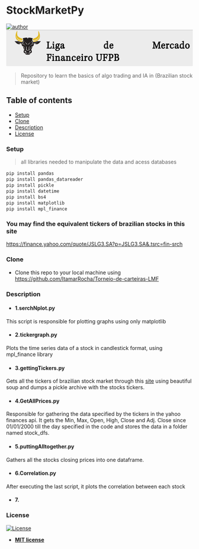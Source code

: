 # StockMarketPy
[![author](https://img.shields.io/badge/author-ItamarRocha-black.svg)](https://github.com/ItamarRocha) 
![Logo](images/lmf-logo.png)

> Repository to learn the basics of algo trading and IA in (Brazilian stock market)

## Table of contents
- [Setup](#Setup)
- [Clone](#Clone)
- [Description](#Description)
- [License](#License)

### Setup
> all libraries needed to manipulate the data and acess databases
```shell
pip install pandas
pip install pandas_datareader
pip install pickle
pip install datetime
pip install bs4
pip install matplotlib
pip install mpl_finance
```
### You may find the equivalent tickers of brazilian stocks in this site 
 https://finance.yahoo.com/quote/JSLG3.SA?p=JSLG3.SA&.tsrc=fin-srch

### Clone

- Clone this repo to your local machine using https://github.com/ItamarRocha/Torneio-de-carteiras-LMF

### Description

* #### 1.serchNplot.py
This script is responsible for plotting graphs using only matplotlib

* #### 2.tickergraph.py
Plots the time series data of a stock in candlestick format, using mpl_finance library

* #### 3.gettingTickers.py
Gets all the tickers of brazilian stock market through this [site](https://br.advfn.com/bolsa-de-valores/bovespa/A) using beautiful soup and dumps a pickle archive with the stocks tickers.

* #### 4.GetAllPrices.py
Responsible for gathering the data specified by the tickers in the yahoo finances api. It gets the Min, Max, Open, High, Close and Adj. Close since 01/01/2000 till the day specified in the code and stores the data in a folder named stock_dfs.

* #### 5.puttingAlltogether.py
Gathers all the stocks closing prices into one dataframe.

* #### 6.Correlation.py
After executing the last script, it plots the correlation between each stock

* #### 7.

### License

[![License](http://img.shields.io/:license-mit-blue.svg?style=flat-square)](http://badges.mit-license.org)

- **[MIT license](http://opensource.org/licenses/mit-license.php)**

